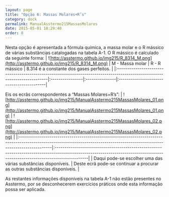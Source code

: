 ```yaml
---
layout: page
title: "Opção 6: Massas Molares+R’s"
category: dock
permalink: ManualAsstermo215MassasMolares
date: 2015-05-01 18:29:40
order: 8
---
```


Nesta opção é apresentada a fórmula química, a massa molar e o R mássico de várias substâncias catalogadas na tabela A-1. O R mássico é calculado da seguinte forma:
| ![http://asstermo.github.io/img215/R_8314_M.png](http://asstermo.github.io/img215/R_8314_M.png) | M - Massa molar | R - R mássico | 8.314 é a constante dos gases perfeitos. |
|:--------------------------------------------------------------------------------------------------------------------------|:----------------|:---------------|:------------------------------------------|

Eis os ecrãs correspondentes a “Massas Molares+R’s”:
| ![http://asstermo.github.io/img215/ManualAsstermo215MassasMolares_01.png](http://asstermo.github.io/img215/ManualAsstermo215MassasMolares_01.png) | ![http://asstermo.github.io/img215/ManualAsstermo215MassasMolares_02.png](http://asstermo.github.io/img215/ManualAsstermo215MassasMolares_02.png) |
|:----------------------------------------------------------------------------------------------------------------------------------------------------------------------------|:----------------------------------------------------------------------------------------------------------------------------------------------------------------------------|
| Daqui pode-se escolher uma das várias substâncias disponíveis.                                                                                                           | Deste ecrã pode-se continuar a procurar as outras substâncias disponíveis.                                                                                               |

As restantes informações disponíveis na tabela A-1 não estão presentes no Asstermo, por se desconhecerem exercícios práticos onde esta informação possa ser aplicada.
